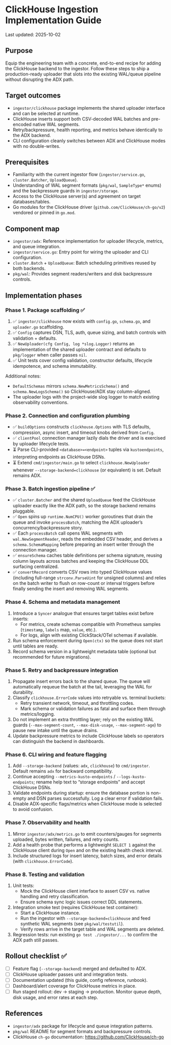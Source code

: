 # ClickHouse Ingestion Implementation Guide

Last updated: 2025-10-02

## Purpose

Equip the engineering team with a concrete, end-to-end recipe for adding the ClickHouse backend to the ingestor. Follow these steps to ship a production-ready uploader that slots into the existing WAL/queue pipeline without disrupting the ADX path.

## Target outcomes

- `ingestor/clickhouse` package implements the shared uploader interface and can be selected at runtime.
- ClickHouse inserts support both CSV-decoded WAL batches and pre-encoded native WAL segments.
- Retry/backpressure, health reporting, and metrics behave identically to the ADX backend.
- CLI configuration cleanly switches between ADX and ClickHouse modes with no double-writes.

## Prerequisites

- Familiarity with the current ingestor flow (`ingestor/service.go`, `cluster.Batcher`, `UploadQueue`).
- Understanding of WAL segment formats (`pkg/wal`, `SampleType*` enums) and the backpressure guards in `ingestor/storage`.
- Access to the ClickHouse server(s) and agreement on target databases/tables.
- Go modules for the ClickHouse driver (`github.com/ClickHouse/ch-go/v2`) vendored or pinned in `go.mod`.

## Component map

- `ingestor/adx`: Reference implementation for uploader lifecycle, metrics, and queue integration.
- `ingestor/service.go`: Entry point for wiring the uploader and CLI configuration.
- `cluster.Batch` + `UploadQueue`: Batch scheduling primitives reused by both backends.
- `pkg/wal`: Provides segment readers/writers and disk backpressure controls.

## Implementation phases

### Phase 1. Package scaffolding ✅

1. ✅ `ingestor/clickhouse` now exists with `config.go`, `schema.go`, and `uploader.go` scaffolding.
2. ✅ `Config` captures DSN, TLS, auth, queue sizing, and batch controls with validation + defaults.
3. ✅ `NewUploader(cfg Config, log *slog.Logger)` returns an implementation of the shared uploader contract and defaults to `pkg/logger` when caller passes `nil`.
4. ✅ Unit tests cover config validation, constructor defaults, lifecycle idempotence, and schema immutability.

Additional notes:
- `DefaultSchemas` mirrors `schema.NewMetricsSchema()` and `schema.NewLogsSchema()` so ClickHouse/ADX stay column-aligned.
- The uploader logs with the project-wide slog logger to match existing observability conventions.

### Phase 2. Connection and configuration plumbing

- ✅ `buildOptions` constructs `clickhouse.Options` with TLS defaults, compression, async insert, and timeout knobs derived from `Config`.
- ✅ `clientPool` connection manager lazily dials the driver and is exercised by uploader lifecycle tests.
- ⏳ Parse CLI-provided `<database>=<endpoint>` tuples via `kustoendpoints`, interpreting endpoints as ClickHouse DSNs.
- ⏳ Extend `cmd/ingestor/main.go` to select `clickhouse.NewUploader` whenever `--storage-backend=clickhouse` (or equivalent) is set. Default remains ADX.

### Phase 3. Batch ingestion pipeline ✅

- ✅ `cluster.Batcher` and the shared `UploadQueue` feed the ClickHouse uploader exactly like the ADX path, so the storage backend remains pluggable.
- ✅ `Open` spins up `runtime.NumCPU()` worker goroutines that drain the queue and invoke `processBatch`, matching the ADX uploader’s concurrency/backpressure story.
- ✅ Each `processBatch` call opens WAL segments with `wal.NewSegmentReader`, reads the embedded CSV header, and derives a `schema.SchemaMapping` before preparing an insert writer through the connection manager.
- ✅ `ensureSchema` caches table definitions per schema signature, reusing column layouts across batches and keeping the ClickHouse DDL surfacing centralized.
- ✅ `convertRecord` converts CSV rows into typed ClickHouse values (including full-range `strconv.ParseUint` for unsigned columns) and relies on the batch writer to flush on row-count or interval triggers before finally sending the insert and removing WAL segments.

### Phase 4. Schema and metadata management

1. Introduce a `Syncer` analogue that ensures target tables exist before inserts:
   - For metrics, create schemas compatible with Prometheus samples (`timestamp`, `labels` map, `value`, etc.).
   - For logs, align with existing ClickStack/OTel schemas if available.
2. Run schema enforcement during `Open(ctx)` so the queue does not start until tables are ready.
3. Record schema version in a lightweight metadata table (optional but recommended for future migrations).

### Phase 5. Retry and backpressure integration

1. Propagate insert errors back to the shared queue. The queue will automatically requeue the batch at the tail, leveraging the WAL for durability.
2. Classify `clickhouse.ErrorCode` values into retryable vs. terminal buckets:
   - Retry transient network, timeout, and throttling codes.
   - Mark schema or validation failures as fatal and surface them through metrics/logging.
3. Do not implement an extra throttling layer; rely on the existing WAL guards (`--max-segment-count`, `--max-disk-usage`, `--max-segment-age`) to pause new intake until the queue drains.
4. Update backpressure metrics to include ClickHouse labels so operators can distinguish the backend in dashboards.

### Phase 6. CLI wiring and feature flagging

1. Add `--storage-backend` (values: `adx`, `clickhouse`) to `cmd/ingestor`. Default remains `adx` for backward compatibility.
2. Continue accepting `--metrics-kusto-endpoints` / `--logs-kusto-endpoints`; rename help text to “storage endpoints” and accept ClickHouse DSNs.
3. Validate endpoints during startup: ensure the database portion is non-empty and DSN parses successfully. Log a clear error if validation fails.
4. Disable ADX-specific flags/metrics when ClickHouse mode is selected to avoid confusion.

### Phase 7. Observability and health

1. Mirror `ingestor/adx/metrics.go` to emit counters/gauges for segments uploaded, bytes written, failures, and retry counts.
2. Add a health probe that performs a lightweight `SELECT 1` against the ClickHouse client during `Open` and on the existing health check interval.
3. Include structured logs for insert latency, batch sizes, and error details (with `clickhouse.ErrorCode`).

### Phase 8. Testing and validation

1. Unit tests:
   - Mock the ClickHouse client interface to assert CSV vs. native handling and retry classification.
   - Ensure schema sync logic issues correct DDL statements.
2. Integration smoke test (requires ClickHouse test container):
   - Start a ClickHouse instance.
   - Run the ingestor with `--storage-backend=clickhouse` and feed synthetic WAL segments (see `pkg/wal/testutil`).
   - Verify rows arrive in the target table and WAL segments are deleted.
3. Regression tests: run existing `go test ./ingestor/...` to confirm the ADX path still passes.

## Rollout checklist ✅

- [ ] Feature flag (`--storage-backend`) merged and defaulted to ADX.
- [ ] ClickHouse uploader passes unit and integration tests.
- [ ] Documentation updated (this guide, config reference, runbook).
- [ ] Dashboard/alert coverage for ClickHouse metrics in place.
- [ ] Run staged rollout: dev → staging → production. Monitor queue depth, disk usage, and error rates at each step.

## References

- `ingestor/adx` package for lifecycle and queue integration patterns.
- `pkg/wal` README for segment formats and backpressure controls.
- ClickHouse `ch-go` documentation: https://github.com/ClickHouse/ch-go
